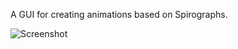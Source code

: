 A GUI for creating animations based on Spirographs.

![Screenshot](https://photos.smugmug.com/GitHub-Screenshots/n-8z6Vs/i-WmZKx4Q/0/X2/i-WmZKx4Q-X2.png "Spirograph Animation")